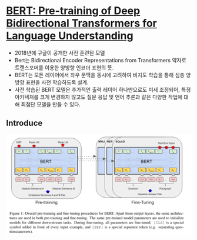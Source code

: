 # [BERT: Pre-training of Deep Bidirectional Transformers for Language Understanding](https://arxiv.org/abs/1810.04805)
* 2018년에 구글이 공개한 사전 훈련된 모델   
* Bert는 Bidirectional Encoder Representations from Transformers 약자로 트랜스포머를 이용한 양방향 인코더 표현의 뜻.
* BERT는 모든 레이어에서 좌우 문맥을 동시에 고려하여 비지도 학습을 통해 심층 양방향 표현을 사전 학습하도록 설계.
* 사전 학습된 BERT 모델은 추가적인 출력 레이어 하나만으로도 미세 조정되어, 특정 아키텍처를 크게 변경하지 않고도 질문 응답 및 언어 추론과 같은 다양한 작업에 대해 최첨단 모델을 만들 수 있다.

## Introduce
![alt text](imgs/Bert기본구조.png)